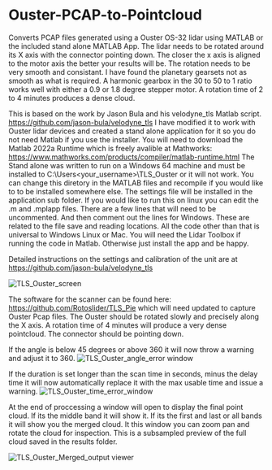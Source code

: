 # Ouster-PCAP-to-Pointcloud
Converts PCAP files generated using a Ouster OS-32 lidar using MATLAB or the included stand alone MATLAB App.
The lidar needs to be rotated around its X axis with the connector pointing down. The closer the x axis is aligned to the motor axis the better your results will be. The rotation needs to be very smooth and consistant. I have found the planetary gearsets not as smooth as what is required. A harmonic gearbox in the 30 to 50 to 1 ratio works well with either a 0.9 or 1.8 degree stepper motor. A rotation time of 2 to 4 minutes produces a dense cloud. 

This is based on the work by Jason Bula and his velodyne_tls Matlab script. https://github.com/jason-bula/velodyne_tls
I have modified it to work with Ouster lidar devices and created a stand alone application for it so you do not need Matlab if you use the installer. You will need to download the Matlab 2022a Runtime which is freely avalible at Mathworks: https://www.mathworks.com/products/compiler/matlab-runtime.html
The Stand alone was written to run on a Windows 64 machine and must be installed to C:\Users\<your_username>\TLS_Ouster or it will not work. You can change this diretory in the MATLAB files and recompile if you would like to to be installed somewhere else.
The settings file will be installed in the application sub folder.
If you would like to run this on linux you can edit the .m and .mplapp files. There are a few lines that will need to be uncommented. And then comment out the lines for Windows. These are related to the file save and reading locations. All the code other than that is universal to Windows Linux or Mac. 
You will need the Lidar Toolbox if running the code in Matlab. Otherwise just install the app and be happy.

Detailed instructions on the settings and calibration of the unit are at https://github.com/jason-bula/velodyne_tls


![TLS_Ouster_screen](https://github.com/Rotoslider/Ouster-PCAP-to-Pointcloud/assets/15005663/306b04ce-8181-4143-b341-cfd641331a80)

The software for the scanner can be found here: https://github.com/Rotoslider/TLS_Pie which will need updated to capture Ouster Pcap files. 
The Ouster should be rotated slowly and precisely along the X axis. A rotation time of 4 minutes will produce a very dense pointcloud. The connector should be pointing down. 

If the angle is below 45 degrees or above 360 it will now throw a warning and adjust it to 360. 
![TLS_Ouster_angle_error window](https://github.com/Rotoslider/Ouster-PCAP-to-Pointcloud/assets/15005663/3829d5aa-9e7a-4d07-b3c5-19d832094ae3)

If the duration is set longer than the scan time in seconds, minus the delay time it will now automatically replace it with the max usable time and issue a warning. 
![TLS_Ouster_time_error_window](https://github.com/Rotoslider/Ouster-PCAP-to-Pointcloud/assets/15005663/d02321b3-80f7-4c96-a9c0-d3d3c6276845)

At the end of proccessing a window will open to display the final point cloud. If its the middle band it will show it. If its the first and last or all bands it will show you the merged cloud. It this window you can zoom pan and rotate the cloud for inspection. This is a subsampled preview of the full cloud saved in the results folder.

![TLS_Ouster_Merged_output viewer](https://github.com/Rotoslider/Ouster-PCAP-to-Pointcloud/assets/15005663/2a787bb8-5de9-48c3-889c-b94b50225d9f)

